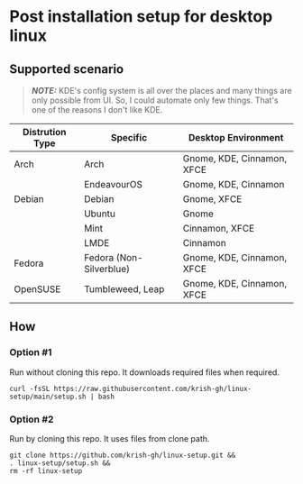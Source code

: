 # Post installation setup for desktop linux

## Supported scenario

> **_NOTE:_** KDE's config system is all over the places and many things are only possible from UI. So, I could automate only few things. That's one of the reasons I don't like KDE.

| Distrution Type | Specific                | Desktop Environment        |
| --------------- | ----------------------- | -------------------------- |
| Arch            | Arch                    | Gnome, KDE, Cinnamon, XFCE |
|                 | EndeavourOS             | Gnome, KDE, Cinnamon       |
| Debian          | Debian                  | Gnome, XFCE                |
|                 | Ubuntu                  | Gnome                      |
|                 | Mint                    | Cinnamon, XFCE             |
|                 | LMDE                    | Cinnamon                   |
| Fedora          | Fedora (Non-Silverblue) | Gnome, KDE, Cinnamon, XFCE |
| OpenSUSE        | Tumbleweed, Leap        | Gnome, KDE, Cinnamon, XFCE |

## How

### Option #1
Run without cloning this repo. It downloads required files when required.

```
curl -fsSL https://raw.githubusercontent.com/krish-gh/linux-setup/main/setup.sh | bash
```

### Option #2
Run by cloning this repo. It uses files from clone path.

```
git clone https://github.com/krish-gh/linux-setup.git &&
. linux-setup/setup.sh &&
rm -rf linux-setup
```
